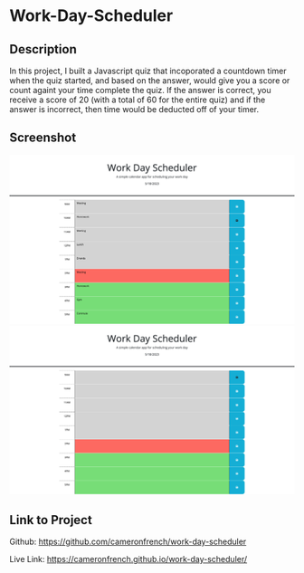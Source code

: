 # Work-Day-Scheduler

## Description

In this project, I built a Javascript quiz that incoporated a countdown timer when the quiz started, and based on the answer, would give you a score or count againt your time complete the quiz. If the answer is correct, you receive a score of 20 (with a total of 60 for the entire quiz) and if the answer is incorrect, then time would be deducted off of your timer. 

## Screenshot

![work day scheduler](/assets/images/Work-Day-Scheduler%20(1).png)
![work day scheduler](/Assets/images/Work-Day-Scheduler.png)

## Link to Project 

Github: https://github.com/cameronfrench/work-day-scheduler

Live Link: https://cameronfrench.github.io/work-day-scheduler/
